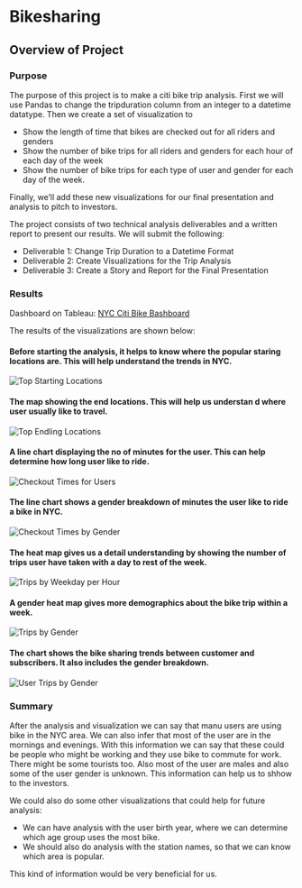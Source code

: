 # Bikesharing

## Overview of Project

### Purpose
The purpose of this project is to make a citi bike trip analysis. First we will use Pandas to change the tripduration column from an integer to a datetime datatype. Then we create a set of visualization to 

* Show the length of time that bikes are checked out for all riders and genders
* Show the number of bike trips for all riders and genders for each hour of each day of the week
* Show the number of bike trips for each type of user and gender for each day of the week.

Finally, we’ll add these new visualizations  for our final presentation and analysis to pitch to investors.

The project consists of two technical analysis deliverables and a written report to present our results. We will submit the following:

* Deliverable 1: Change Trip Duration to a Datetime Format
* Deliverable 2: Create Visualizations for the Trip Analysis
* Deliverable 3: Create a Story and Report for the Final Presentation

### Results

Dashboard on Tableau: [NYC Citi Bike Bashboard](https://public.tableau.com/app/profile/kunal.juneja/viz/NYC_Citibike_Challenge_16351040850950/NYCCitiBikes)

The results of the visualizations are shown below:

#### Before starting the analysis, it helps to know where the popular staring locations are. This will help understand the trends in NYC.

![Top Starting Locations](https://user-images.githubusercontent.com/25447945/138614324-b8b87e44-c924-47e0-adf7-15ffe603dc81.png)

#### The map showing the end locations. This will help us understan d where user usually like to travel. 

![Top Endling Locations](https://user-images.githubusercontent.com/25447945/138614331-e344a1bc-43fc-4e28-8206-b34c015a7e55.png)

#### A line chart displaying the no of minutes for the user. This can help determine how long user like to ride.

![Checkout Times for Users](https://user-images.githubusercontent.com/25447945/138614338-e2dbf276-f8dc-4b0d-9f74-f2cfb859b1c8.png)

#### The line chart shows a gender breakdown of minutes the user like to ride a bike in NYC.

![Checkout Times by Gender](https://user-images.githubusercontent.com/25447945/138614339-8cde211f-be45-4d68-a256-ed22649e799e.png)

#### The heat map gives us a detail understanding by showing the number of trips user have taken with a day to rest of the week. 

![Trips by Weekday per Hour](https://user-images.githubusercontent.com/25447945/138614340-f1554fc4-0be1-4224-8cd6-094fa7f96bb2.png)

#### A gender heat map gives more demographics about the bike trip within a week. 

![Trips by Gender](https://user-images.githubusercontent.com/25447945/138614344-73282ac4-28dc-41ce-a770-a969faa2cf32.png)

#### The chart shows the bike sharing trends between customer and subscribers. It also includes the gender breakdown. 

![User Trips by Gender](https://user-images.githubusercontent.com/25447945/138614345-23bf9cfd-8118-4d4a-b0c8-b4423cc83b1b.png)

### Summary 

After the analysis and visualization we can say that manu users are using bike in the NYC area. We can also infer that most of the user are in the mornings and evenings. With this information we can say that these could be people who might be working and they use bike to commute for work. There might be some tourists too. Also most of the user are males and also some of the user gender is unknown. This information can help us to shhow to the investors. 

We could also do some other visualizations that could help for future analysis:

* We can have analysis with the user birth year, where we can determine which age group uses the most bike.
* We should also do analysis with the station names, so that we can know which area is popular. 

This kind of information would be very beneficial for us. 



